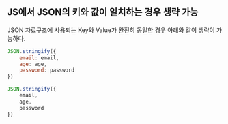 ## JS에서 JSON의 키와 값이 일치하는 경우 생략 가능
JSON 자료구조에 사용되는 Key와 Value가 완전히 동일한 경우 아래와 같이 생략이 가능하다.
```javascript
JSON.stringify({
    email: email,
    age: age,
    password: password
})
```
```javascript
JSON.stringify({
    email,
    age,
    password
})
```

<br>